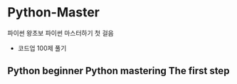 # Python-Master


파이썬 왕초보
파이썬 마스터하기
첫 걸음
- 코드업 100제 풀기



Python beginner
Python mastering
The first step
- 
